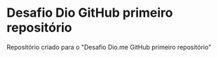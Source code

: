 # Desafio Dio GitHub primeiro repositório
 Repositório criado para o "Desafio Dio.me GitHub primeiro repositório"
